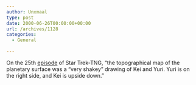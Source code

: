 ```yaml
---
author: Unxmaal
type: post
date: 2000-06-26T00:00:00+00:00
url: /archives/1128
categories:
  - General

---
```

On the 25th [episode][1] of Star Trek-TNG, &#8220;the topographical map of the planetary surface was a &#8220;very shakey&#8221; drawing of Kei and Yuri. Yuri is on the right side, and Kei is upside down.&#8221;

 [1]: http://www.bham.net/users/jbishop/in-jokes.html